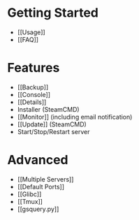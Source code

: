 # Getting Started
* [[Usage]]
* [[FAQ]]

# Features
* [[Backup]]
* [[Console]]
* [[Details]]
* Installer (SteamCMD)
* [[Monitor]] (including email notification)
* [[Update]] (SteamCMD)
* Start/Stop/Restart server

# Advanced
* [[Multiple Servers]]
* [[Default Ports]]
* [[Glibc]]
* [[Tmux]]
* [[gsquery.py]]